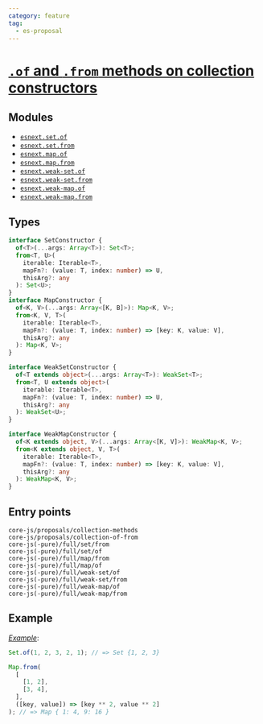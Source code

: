 ```yaml
---
category: feature
tag:
  - es-proposal
---
```


# [`.of` and `.from` methods on collection constructors](https://github.com/tc39/proposal-setmap-offrom)

## Modules

- [`esnext.set.of`](https://github.com/zloirock/core-js/blob/master/packages/core-js/modules/esnext.set.of.js)
- [`esnext.set.from`](https://github.com/zloirock/core-js/blob/master/packages/core-js/modules/esnext.set.from.js)
- [`esnext.map.of`](https://github.com/zloirock/core-js/blob/master/packages/core-js/modules/esnext.map.of.js)
- [`esnext.map.from`](https://github.com/zloirock/core-js/blob/master/packages/core-js/modules/esnext.map.from.js)
- [`esnext.weak-set.of`](https://github.com/zloirock/core-js/blob/master/packages/core-js/modules/esnext.weak-set.of.js)
- [`esnext.weak-set.from`](https://github.com/zloirock/core-js/blob/master/packages/core-js/modules/esnext.weak-set.from.js)
- [`esnext.weak-map.of`](https://github.com/zloirock/core-js/blob/master/packages/core-js/modules/esnext.weak-map.of.js)
- [`esnext.weak-map.from`](https://github.com/zloirock/core-js/blob/master/packages/core-js/modules/esnext.weak-map.from.js)

## Types

```ts
interface SetConstructor {
  of<T>(...args: Array<T>): Set<T>;
  from<T, U>(
    iterable: Iterable<T>,
    mapFn?: (value: T, index: number) => U,
    thisArg?: any
  ): Set<U>;
}
interface MapConstructor {
  of<K, V>(...args: Array<[K, B]>): Map<K, V>;
  from<K, V, T>(
    iterable: Iterable<T>,
    mapFn?: (value: T, index: number) => [key: K, value: V],
    thisArg?: any
  ): Map<K, V>;
}

interface WeakSetConstructor {
  of<T extends object>(...args: Array<T>): WeakSet<T>;
  from<T, U extends object>(
    iterable: Iterable<T>,
    mapFn?: (value: T, index: number) => U,
    thisArg?: any
  ): WeakSet<U>;
}

interface WeakMapConstructor {
  of<K extends object, V>(...args: Array<[K, V]>): WeakMap<K, V>;
  from<K extends object, V, T>(
    iterable: Iterable<T>,
    mapFn?: (value: T, index: number) => [key: K, value: V],
    thisArg?: any
  ): WeakMap<K, V>;
}
```

## Entry points

```
core-js/proposals/collection-methods
core-js/proposals/collection-of-from
core-js(-pure)/full/set/from
core-js(-pure)/full/set/of
core-js(-pure)/full/map/from
core-js(-pure)/full/map/of
core-js(-pure)/full/weak-set/of
core-js(-pure)/full/weak-set/from
core-js(-pure)/full/weak-map/of
core-js(-pure)/full/weak-map/from
```

## Example

[_Example_](https://goo.gl/mSC7eU):

```js
Set.of(1, 2, 3, 2, 1); // => Set {1, 2, 3}

Map.from(
  [
    [1, 2],
    [3, 4],
  ],
  ([key, value]) => [key ** 2, value ** 2]
); // => Map { 1: 4, 9: 16 }
```
